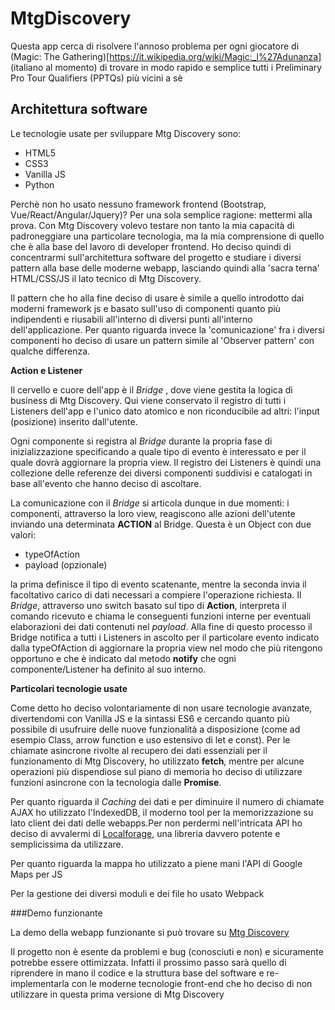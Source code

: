 # MtgDiscovery

Questa app cerca di risolvere l'annoso problema per ogni giocatore di (Magic: The Gathering)[https://it.wikipedia.org/wiki/Magic:_l%27Adunanza] (italiano al momento) di trovare in modo rapido e semplice tutti i Preliminary Pro Tour Qualifiers (PPTQs) più vicini a sè

## Architettura software

Le tecnologie usate per sviluppare Mtg Discovery sono:

- HTML5
- CSS3
- Vanilla JS
- Python

Perchè non ho usato nessuno framework frontend (Bootstrap, Vue/React/Angular/Jquery)? Per una sola semplice ragione: mettermi alla prova. Con Mtg Discovery volevo testare non tanto la mia capacità di padroneggiare una particolare tecnologia, ma la mia comprensione di quello che è alla base del lavoro di developer frontend. Ho deciso quindi di concentrarmi sull'architettura software del progetto e studiare i diversi pattern alla base delle moderne webapp, lasciando quindi alla 'sacra terna' HTML/CSS/JS il lato tecnico di Mtg Discovery.

Il pattern che ho alla fine deciso di usare è simile a quello introdotto dai moderni framework js e basato sull'uso di componenti quanto più indipendenti e riusabili all'interno di diversi punti all'interno dell'applicazione. Per quanto riguarda invece la 'comunicazione' fra i diversi componenti ho deciso di usare un pattern simile al 'Observer pattern' con qualche differenza.

**Action e Listener**

Il cervello e cuore dell'app è il *Bridge* , dove viene gestita la logica di business di Mtg Discovery. Qui viene conservato il registro di tutti i Listeners dell'app e l'unico dato atomico e non riconducibile ad altri: l'input (posizione) inserito dall'utente.

Ogni componente si registra al *Bridge* durante la propria fase di inizializzazione specificando a quale tipo di evento è interessato e per il quale dovrà aggiornare la propria view. Il registro dei Listeners è quindi una collezione delle referenze dei diversi componenti suddivisi e catalogati in base all'evento che hanno deciso di ascoltare.

La comunicazione con il *Bridge* si articola dunque in due momenti: i componenti, attraverso la loro view, reagiscono alle azioni dell'utente inviando una determinata **ACTION** al Bridge. Questa è un Object con due valori:

- typeOfAction
- payload (opzionale)

la prima definisce il tipo di evento scatenante, mentre la seconda invia il facoltativo carico di dati necessari a compiere l'operazione richiesta. Il *Bridge*, attraverso uno switch basato sul tipo di **Action**, interpreta il comando ricevuto e chiama le conseguenti funzioni interne per eventuali elaborazioni dei dati contenuti nel *payload*. Alla fine di questo processo il Bridge notifica a tutti i Listeners in ascolto per il particolare evento indicato dalla typeOfAction di aggiornare la propria view nel modo che più ritengono opportuno e che è indicato dal metodo **notify** che ogni componente/Listener ha definito al suo interno.

**Particolari tecnologie usate**

Come detto ho deciso volontariamente di non usare tecnologie avanzate, divertendomi con Vanilla JS e la sintassi ES6 e cercando quanto più possibile di usufruire delle nuove funzionalità a disposizione (come ad esempio Class, arrow function e uso estensivo di let e const). Per le chiamate asincrone rivolte al recupero dei dati essenziali per il funzionamento di Mtg Discovery, ho utilizzato **fetch**, mentre per alcune operazioni più dispendiose sul piano di memoria ho deciso di utilizzare funzioni asincrone con la tecnologia dalle **Promise**.

Per quanto riguarda il *Caching* dei dati e per diminuire il numero di chiamate AJAX ho utilizzato l'IndexedDB, il moderno tool per la memorizzazione su lato client dei dati delle webapps.Per non perdermi nell'intricata API ho deciso di avvalermi di [Localforage](https://github.com/localForage/localForage), una libreria davvero potente e semplicissima da utilizzare.

Per quanto riguarda la mappa ho utilizzato a piene mani l'API di Google Maps per JS

Per la gestione dei diversi moduli e dei file ho usato Webpack

###Demo funzionante

La demo della webapp funzionante si può trovare su [Mtg Discovery](http://dinopascale.altervista.org/mtgdiscovery2/)

Il progetto non è esente da problemi e bug (conosciuti e non) e sicuramente potrebbe essere ottimizzata. Infatti il prossimo passo sarà quello di riprendere in mano il codice e la struttura base del software e re-implementarla con le moderne tecnologie front-end che ho deciso di non utilizzare in questa prima versione di Mtg Discovery
